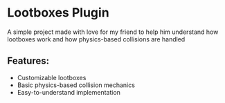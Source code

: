 # Lootboxes Plugin   

A simple project made with love for my friend to help him understand how lootboxes work and how physics-based collisions are handled

## Features:  
- Customizable lootboxes  
- Basic physics-based collision mechanics  
- Easy-to-understand implementation  

